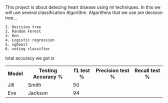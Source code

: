 

This project is about detecing heart disease using ml techniques.
In this we will use several classification Algorithm.
Algorithms that we use are decision tree...

	1. Decision tree
	2. Random Forest
	3. Knn
	4. Logistic regression
	5. xgboost
	6. voting classifier
total accuracy we got is 
 <table style="width:100%">
  <tr>
    <th>Model</th>
    <th>Testing Accuracy %</th>
    <th>f1 test % </th>
    <th>Precision test %</th>
    <th>Recall test %</th>
    
	 
  </tr>
  <tr>
    <td>Jill</td>
    <td>Smith</td>
    <td>50</td>
  </tr>
  <tr>
    <td>Eve</td>
    <td>Jackson</td>
    <td>94</td>
  </tr>
</table> 
